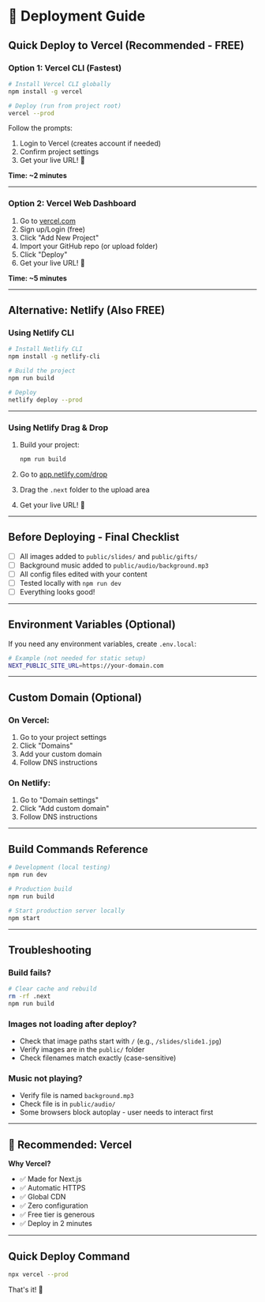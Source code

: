 # 🚀 Deployment Guide

## Quick Deploy to Vercel (Recommended - FREE)

### Option 1: Vercel CLI (Fastest)

```bash
# Install Vercel CLI globally
npm install -g vercel

# Deploy (run from project root)
vercel --prod
```

Follow the prompts:
1. Login to Vercel (creates account if needed)
2. Confirm project settings
3. Get your live URL! 🎉

**Time: ~2 minutes**

---

### Option 2: Vercel Web Dashboard

1. Go to [vercel.com](https://vercel.com)
2. Sign up/Login (free)
3. Click "Add New Project"
4. Import your GitHub repo (or upload folder)
5. Click "Deploy"
6. Get your live URL! 🎉

**Time: ~5 minutes**

---

## Alternative: Netlify (Also FREE)

### Using Netlify CLI

```bash
# Install Netlify CLI
npm install -g netlify-cli

# Build the project
npm run build

# Deploy
netlify deploy --prod
```

---

### Using Netlify Drag & Drop

1. Build your project:
   ```bash
   npm run build
   ```

2. Go to [app.netlify.com/drop](https://app.netlify.com/drop)

3. Drag the `.next` folder to the upload area

4. Get your live URL! 🎉

---

## Before Deploying - Final Checklist

- [ ] All images added to `public/slides/` and `public/gifts/`
- [ ] Background music added to `public/audio/background.mp3`
- [ ] All config files edited with your content
- [ ] Tested locally with `npm run dev`
- [ ] Everything looks good!

---

## Environment Variables (Optional)

If you need any environment variables, create `.env.local`:

```bash
# Example (not needed for static setup)
NEXT_PUBLIC_SITE_URL=https://your-domain.com
```

---

## Custom Domain (Optional)

### On Vercel:
1. Go to your project settings
2. Click "Domains"
3. Add your custom domain
4. Follow DNS instructions

### On Netlify:
1. Go to "Domain settings"
2. Click "Add custom domain"
3. Follow DNS instructions

---

## Build Commands Reference

```bash
# Development (local testing)
npm run dev

# Production build
npm run build

# Start production server locally
npm start
```

---

## Troubleshooting

### Build fails?
```bash
# Clear cache and rebuild
rm -rf .next
npm run build
```

### Images not loading after deploy?
- Check that image paths start with `/` (e.g., `/slides/slide1.jpg`)
- Verify images are in the `public/` folder
- Check filenames match exactly (case-sensitive)

### Music not playing?
- Verify file is named `background.mp3`
- Check file is in `public/audio/`
- Some browsers block autoplay - user needs to interact first

---

## 🎯 Recommended: Vercel

**Why Vercel?**
- ✅ Made for Next.js
- ✅ Automatic HTTPS
- ✅ Global CDN
- ✅ Zero configuration
- ✅ Free tier is generous
- ✅ Deploy in 2 minutes

---

## Quick Deploy Command

```bash
npx vercel --prod
```

That's it! 🎉
